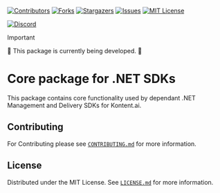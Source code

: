 [![Contributors][contributors-shield]][contributors-url]
[![Forks][forks-shield]][forks-url]
[![Stargazers][stars-shield]][stars-url]
[![Issues][issues-shield]][issues-url]
[![MIT License][license-shield]][license-url]

[![Discord][discussion-shield]][discussion-url]

> [!IMPORTANT]  
> 🚧 This package is currently being developed. 🚧

# Core package for .NET SDKs

This package contains core functionality used by dependant .NET Management and Delivery SDKs for Kontent.ai.

<!-- CONTRIBUTING -->
## Contributing

For Contributing please see  <a href="./CONTRIBUTING.md">`CONTRIBUTING.md`</a> for more information.

<!-- LICENSE -->
## License

Distributed under the MIT License. See [`LICENSE.md`](./LICENSE.md) for more information.


<!-- MARKDOWN LINKS & IMAGES -->
<!-- https://github.com/kontent-ai/Home/wiki/Checklist-for-publishing-a-new-OS-project#badges-->
[contributors-shield]: https://img.shields.io/github/contributors/kontent-ai/core-sdk-net.svg?style=for-the-badge
[contributors-url]: https://github.com/kontent-ai/repo-template/graphs/contributors
[forks-shield]: https://img.shields.io/github/forks/kontent-ai/core-sdk-net.svg?style=for-the-badge
[forks-url]: https://github.com/kontent-ai/repo-template/network/members
[stars-shield]: https://img.shields.io/github/stars/kontent-ai/core-sdk-net.svg?style=for-the-badge
[stars-url]: https://github.com/kontent-ai/repo-template/stargazers
[issues-shield]: https://img.shields.io/github/issues/kontent-ai/core-sdk-net.svg?style=for-the-badge
[issues-url]:https://github.com/kontent-ai/repo-template/issues
[license-shield]: https://img.shields.io/github/license/kontent-ai/core-sdk-net.svg?style=for-the-badge
[license-url]:https://github.com/kontent-ai/repo-template/blob/master/LICENSE.md
[discussion-shield]: https://img.shields.io/discord/821885171984891914?color=%237289DA&label=Kontent%2Eai%20Discord&logo=discord&style=for-the-badge
[discussion-url]: https://discord.com/invite/SKCxwPtevJ

